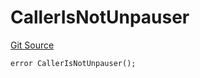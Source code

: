 # CallerIsNotUnpauser

[Git Source](https://github.com/Eoracle/target-contracts/blob/401eb40ea1472e38057aaf0537c1644781be9b1b/src/interfaces/Errors.sol)

```solidity
error CallerIsNotUnpauser();
```
